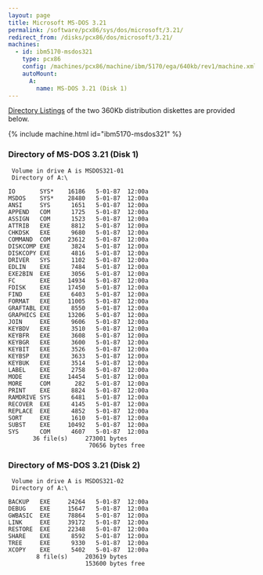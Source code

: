 ```yaml
---
layout: page
title: Microsoft MS-DOS 3.21
permalink: /software/pcx86/sys/dos/microsoft/3.21/
redirect_from: /disks/pcx86/dos/microsoft/3.21/
machines:
  - id: ibm5170-msdos321
    type: pcx86
    config: /machines/pcx86/machine/ibm/5170/ega/640kb/rev1/machine.xml
    autoMount:
      A:
        name: MS-DOS 3.21 (Disk 1)
---
```


[Directory Listings](#directory-of-ms-dos-321-disk-1) of the two 360Kb distribution diskettes are provided below.

{% include machine.html id="ibm5170-msdos321" %}

### Directory of MS-DOS 3.21 (Disk 1)

     Volume in drive A is MSDOS321-01
     Directory of A:\

    IO       SYS*    16186   5-01-87  12:00a
    MSDOS    SYS*    28480   5-01-87  12:00a
    ANSI     SYS      1651   5-01-87  12:00a
    APPEND   COM      1725   5-01-87  12:00a
    ASSIGN   COM      1523   5-01-87  12:00a
    ATTRIB   EXE      8812   5-01-87  12:00a
    CHKDSK   EXE      9680   5-01-87  12:00a
    COMMAND  COM     23612   5-01-87  12:00a
    DISKCOMP EXE      3824   5-01-87  12:00a
    DISKCOPY EXE      4816   5-01-87  12:00a
    DRIVER   SYS      1102   5-01-87  12:00a
    EDLIN    EXE      7484   5-01-87  12:00a
    EXE2BIN  EXE      3056   5-01-87  12:00a
    FC       EXE     14934   5-01-87  12:00a
    FDISK    EXE     17450   5-01-87  12:00a
    FIND     EXE      6403   5-01-87  12:00a
    FORMAT   EXE     11005   5-01-87  12:00a
    GRAFTABL EXE      8550   5-01-87  12:00a
    GRAPHICS EXE     13206   5-01-87  12:00a
    JOIN     EXE      9606   5-01-87  12:00a
    KEYBDV   EXE      3510   5-01-87  12:00a
    KEYBFR   EXE      3608   5-01-87  12:00a
    KEYBGR   EXE      3600   5-01-87  12:00a
    KEYBIT   EXE      3526   5-01-87  12:00a
    KEYBSP   EXE      3633   5-01-87  12:00a
    KEYBUK   EXE      3514   5-01-87  12:00a
    LABEL    EXE      2758   5-01-87  12:00a
    MODE     EXE     14454   5-01-87  12:00a
    MORE     COM       282   5-01-87  12:00a
    PRINT    EXE      8824   5-01-87  12:00a
    RAMDRIVE SYS      6481   5-01-87  12:00a
    RECOVER  EXE      4145   5-01-87  12:00a
    REPLACE  EXE      4852   5-01-87  12:00a
    SORT     EXE      1610   5-01-87  12:00a
    SUBST    EXE     10492   5-01-87  12:00a
    SYS      COM      4607   5-01-87  12:00a
           36 file(s)     273001 bytes
                           70656 bytes free

### Directory of MS-DOS 3.21 (Disk 2)

     Volume in drive A is MSDOS321-02
     Directory of A:\

    BACKUP   EXE     24264   5-01-87  12:00a
    DEBUG    EXE     15647   5-01-87  12:00a
    GWBASIC  EXE     78864   5-01-87  12:00a
    LINK     EXE     39172   5-01-87  12:00a
    RESTORE  EXE     22348   5-01-87  12:00a
    SHARE    EXE      8592   5-01-87  12:00a
    TREE     EXE      9330   5-01-87  12:00a
    XCOPY    EXE      5402   5-01-87  12:00a
            8 file(s)     203619 bytes
                          153600 bytes free
